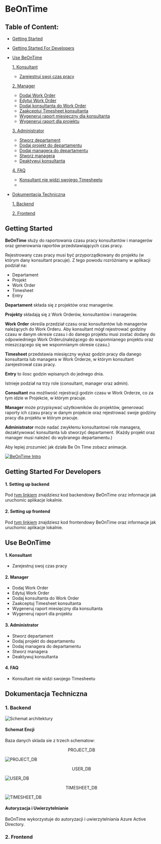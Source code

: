 
# BeOnTime

## Table of Content:
- [Getting Started](#getting-started)
- [Getting Started For Developers](#getting-started-for-developers)
- [Use BeOnTime](#use-beontime)

  [1. Konsultant](#consultant)
    
    - [Zarejestruj swoj czas pracy](#c1)

  [2. Manager](#manager)

    - [Dodaj Work Order](#m1)
    - [Edytuj Work Order](#m2)
    - [Dodaj konsultanta do Work Order](#m3)
    - [Zaakceptuj Timesheet konsultanta](#m4)
    - [Wygeneruj raport miesięczny dla konsultanta](#m5)
    - [Wygeneruj raport dla projektu](#m6)

  [3. Administrator](#administrator)

    - [Stworz departament](#a1)
    - [Dodaj projekt do departamentu](#a2)
    - [Dodaj managera do departamentu](#a3)
    - [Stworz managera](#a4)
    - [Deaktywuj konsultanta](#a5) 

  [4. FAQ](#faq)

    - [Konsultant nie widzi swojego Timesheetu](#f1)
    -  

- [Dokumentacja Techniczna](#technical-documentation)

  [1. Backend](#be)

  [2. Frontend](#fe)

## Getting Started <a name="getting-started"></a>

**BeOnTime** służy do raportowania czasu pracy konsultantów i managerów oraz generowania raportów przedstawiających czas pracy. 

Rejestrowany czas pracy musi być przyporządkowany do projektu (w którym dany konsultant pracuje).
 Z tego powodu rozróżniamy w aplikacji podział na:

- Departament
- Projekt
- Work Order 
- Timesheet
- Entry

**Departament** składa się z projektów oraz managerów. 

**Projekty** składają się z Work Orderów, konsultantów i managerów.

**Work Order** określa przedział czasu oraz konsultantów lub managerów należących do Work Orderu.
Aby konsultant mógł rejestrować godziny czasu w danym okresie czasu i do danego projektu musi zostać dodany do odpowiedniego Work Orderu(należącego do wspomnianego projektu oraz mieszczącego się we wspomnianym okresie czasu.)

**Timesheet** przedstawia miesięczny wykaz godzin pracy dla danego konsultanta lub managera w Work Orderze, w którym konsultant zarejestrował czas pracy.

**Entry** to ilosc godzin wpisanych do jednego dnia.

Istnieje podział na trzy role (consultant, manager oraz admin).

**Consultant** ma możliwość rejestracji godzin czasu w Work Orderze, co za tym idzie w Projekcie, w którym pracuje.

**Manager** może przypisywać użytkowników do projektów, generować raporty ich czasu pracy w danym projekcie oraz rejestrować swoje godziny pracy dla projektu w którym pracuje.

**Administrator** może nadać zwykłemu konsultantowi role managera, dezaktywować konsultanta lub stworzyć departament. (Każdy projekt oraz manager musi należeć do wybranego departamentu.)

Aby lepiej zrozumieć jak działa Be On Time zobacz animacje.


[![BeOnTime Intro](https://github.com/matiolsz/BeOnTime-documentation/blob/main/be.png)](https://youtu.be/lTmHzP2kh4M)

## Getting Started For Developers <a name="getting-started-for-developers"></a>

#### 1. Setting up backend

Pod [tym linkiem](https://github.com/Be-Poland/bot_backend) znajdziesz kod backendowy BeOnTime oraz informacje jak uruchomic aplikacje lokalnie.


#### 2. Setting up frontend
Pod [tym linkiem](https://github.com/Be-Poland/bot_frontend) znajdziesz kod frontendowy BeOnTime oraz informacje jak uruchomic aplikacje lokalnie.


## Use BeOnTime <a name="use-beontime"></a>

#### 1. Konsultant <a name="consultant"></a>

- Zarejestruj swoj czas pracy<a name="c1"></a>

#### 2. Manager <a name="manager"></a>

- Dodaj Work Order<a name="m1"></a>
- Edytuj Work Order<a name="m2"></a>
- Dodaj konsultanta do Work Order<a name="m3"></a>
- Zaakceptuj Timesheet konsultanta<a name="m4"></a>
- Wygeneruj raport miesięczny dla konsultanta<a name="m5"></a>
- Wygeneruj raport dla projektu<a name="m6"></a>

#### 3. Administrator <a name="administrator"></a>

- Stworz departament<a name="a1"></a>
- Dodaj projekt do departamentu<a name="a2"></a>
- Dodaj managera do departamentu<a name="a3"></a>
- Stworz managera<a name="a4"></a>
- Deaktywuj konsultanta<a name="a5"></a>

#### 4. FAQ <a name="faq"></a>

- Konsultant nie widzi swojego Timesheetu<a name="f1"></a>

## Dokumentacja Techniczna <a name="technical-documentation"></a>

### 1. Backend <a name="be"></a>

![Schemat architektury](https://github.com/matiolsz/BeOnTime-documentation/blob/main/schema1.png)

#### Schemat Encji

Baza danych sklada sie z trzech schematow:

<p style="text-align: center;">PROJECT_DB</p> 

![PROJECT_DB](https://github.com/matiolsz/BeOnTime-documentation/blob/main/Project-db.png)

<p style="text-align: center;">USER_DB</p>

![USER_DB](https://github.com/matiolsz/BeOnTime-documentation/blob/main/User-db.png)

<p style="text-align: center;">TIMESHEET_DB</p>

![TIMESHEET_DB](https://github.com/matiolsz/BeOnTime-documentation/blob/main/Timesheet-db.png)



#### Autoryzacja i Uwierzytelnianie

BeOnTime wykorzystuje do autoryzacji i uwierzytelniania Azure Active Directory.

    
### 2. Frontend <a name="fe"></a>

